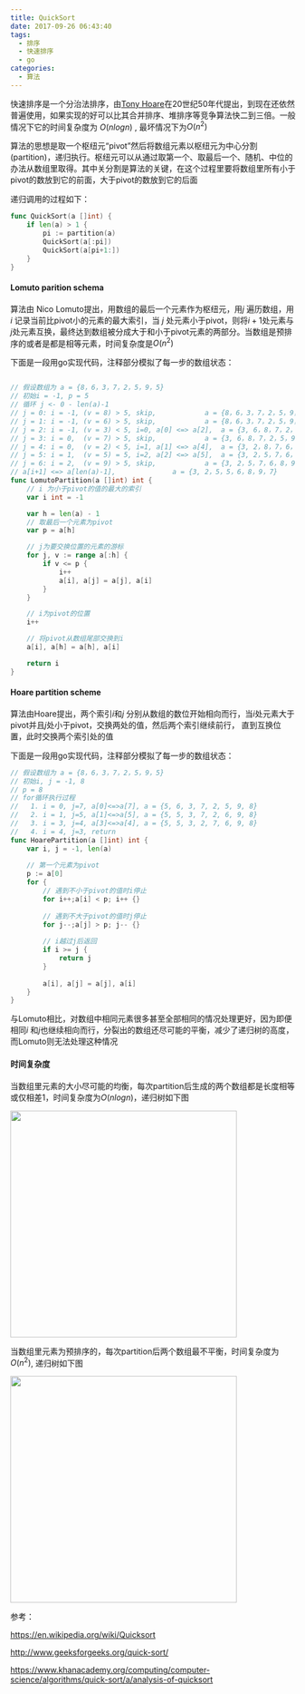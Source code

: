 ```yaml
---
title: QuickSort
date: 2017-09-26 06:43:40
tags:
  - 排序
  - 快速排序
  - go
categories:
  - 算法  
---
```


 快速排序是一个分治法排序，由[Tony Hoare](https://en.wikipedia.org/wiki/Tony_Hoare)在20世纪50年代提出，到现在还依然普遍使用，如果实现的好可以比其合并排序、堆排序等竞争算法快二到三倍。一般情况下它的时间复杂度为 $O(nlogn)$  , 最坏情况下为$O(n^2)$

算法的思想是取一个枢纽元“pivot”然后将数组元素以枢纽元为中心分割(partition)，递归执行。枢纽元可以从通过取第一个、取最后一个、随机、中位的办法从数组里取得。其中关分割是算法的关键，在这个过程里要将数组里所有小于pivot的数放到它的前面，大于pivot的数放到它的后面

<!-- more -->

递归调用的过程如下：

```go
func QuickSort(a []int) {
	if len(a) > 1 {
		pi := partition(a)
		QuickSort(a[:pi])
		QuickSort(a[pi+1:])
	}
}
```

#### Lomuto parition schema

算法由 Nico Lomuto提出，用数组的最后一个元素作为枢纽元，用$j$ 遍历数组，用$i$ 记录当前比pivot小的元素的最大索引，当 $j$ 处元素小于pivot，则将$i+1$处元素与$j$处元素互换，最终达到数组被分成大于和小于pivot元素的两部分。当数组是预排序的或者是都是相等元素，时间复杂度是$O(n^2)$ 

下面是一段用go实现代码，注释部分模拟了每一步的数组状态：

```go

// 假设数组为 a = {8，6，3，7，2，5，9，5}
// 初始i = -1, p = 5
// 循环 j <- 0 - len(a)-1
// j = 0: i = -1, (v = 8) > 5, skip, 			a = {8，6，3，7，2，5，9，5}
// j = 1: i = -1, (v = 6) > 5, skip, 			a = {8，6，3，7，2，5，9，5}
// j = 2: i = -1, (v = 3) < 5, i=0, a[0] <=> a[2], 	a = {3, 6，8，7，2，5，9，5}
// j = 3: i = 0,  (v = 7) > 5, skip, 			a = {3, 6，8，7，2，5，9，5}
// j = 4: i = 0,  (v = 2) < 5, i=1, a[1] <=> a[4], 	a = {3, 2，8，7，6，5，9，5}
// j = 5: i = 1,  (v = 5) = 5, i=2, a[2] <=> a[5], 	a = {3, 2，5，7，6，8，9，5}
// j = 6: i = 2,  (v = 9) > 5, skip, 			a = {3, 2，5，7，6，8，9，5}
// a[i+1] <=> a[len(a)-1], 				a = {3, 2，5，5，6，8，9，7}
func LomutoPartition(a []int) int {
	// i 为小于pivot的值的最大的索引
	var i int = -1

	var h = len(a) - 1
	// 取最后一个元素为pivot
	var p = a[h]

	// j为要交换位置的元素的游标
	for j, v := range a[:h] {
		if v <= p {
			i++
			a[i], a[j] = a[j], a[i]
		}
	}

	// i为pivot的位置
	i++

	// 将pivot从数组尾部交换到i
	a[i], a[h] = a[h], a[i]

	return i
}
```

#### Hoare partition scheme

算法由Hoare提出，两个索引$i$和$j$ 分别从数组的数位开始相向而行，当$i$处元素大于pivot并且$j$处小于pivot，交换两处的值，然后两个索引继续前行， 直到互换位置，此时交换两个索引处的值

下面是一段用go实现代码，注释部分模拟了每一步的数组状态：

```go
// 假设数组为 a = {8，6，3，7，2，5，9，5}
// 初始i, j = -1, 8
// p = 8
// for循环执行过程
//   1. i = 0, j=7, a[0]<=>a[7], a = {5, 6, 3, 7, 2, 5, 9, 8}
//   2. i = 1, j=5, a[1]<=>a[5], a = {5, 5, 3, 7, 2, 6, 9, 8}
//   3. i = 3, j=4, a[3]<=>a[4], a = {5, 5, 3, 2, 7, 6, 9, 8}
//   4. i = 4, j=3, return
func HoarePartition(a []int) int {
	var i, j = -1, len(a)
  
    // 第一个元素为pivot
	p := a[0]
	for {
      	// 遇到不小于pivot的值时i停止
		for i++;a[i] < p; i++ {} 
      
        // 遇到不大于pivot的值时j停止
		for j--;a[j] > p; j-- {}
      
        // i越过j后返回
		if i >= j {
			return j
		}
		
		a[i], a[j] = a[j], a[i]
	}
}
```

与Lomuto相比，对数组中相同元素很多甚至全部相同的情况处理更好，因为即便相同$i$ 和$j$也继续相向而行，分裂出的数组还尽可能的平衡，减少了递归树的高度，而Lomuto则无法处理这种情况

#### 时间复杂度

当数组里元素的大小尽可能的均衡，每次partition后生成的两个数组都是长度相等或仅相差1，时间复杂度为$O(nlogn)$，递归树如下图

<img src="http://owo5nif4b.bkt.clouddn.com/tree2.jpg" width="400">



 当数组里元素为预排序的，每次partition后两个数组最不平衡，时间复杂度为$O(n^2)$, 递归树如下图

<img src="http://owo5nif4b.bkt.clouddn.com/tree1.jpg" width="400">

参考：

https://en.wikipedia.org/wiki/Quicksort

http://www.geeksforgeeks.org/quick-sort/

https://www.khanacademy.org/computing/computer-science/algorithms/quick-sort/a/analysis-of-quicksort

